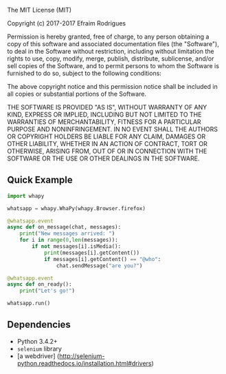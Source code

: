 The MIT License (MIT)

Copyright (c) 2017-2017 Efraim Rodrigues

Permission is hereby granted, free of charge, to any person obtaining a
copy of this software and associated documentation files (the "Software"),
to deal in the Software without restriction, including without limitation
the rights to use, copy, modify, merge, publish, distribute, sublicense,
and/or sell copies of the Software, and to permit persons to whom the
Software is furnished to do so, subject to the following conditions:

The above copyright notice and this permission notice shall be included in
all copies or substantial portions of the Software.

THE SOFTWARE IS PROVIDED "AS IS", WITHOUT WARRANTY OF ANY KIND, EXPRESS
OR IMPLIED, INCLUDING BUT NOT LIMITED TO THE WARRANTIES OF MERCHANTABILITY,
FITNESS FOR A PARTICULAR PURPOSE AND NONINFRINGEMENT. IN NO EVENT SHALL THE
AUTHORS OR COPYRIGHT HOLDERS BE LIABLE FOR ANY CLAIM, DAMAGES OR OTHER
LIABILITY, WHETHER IN AN ACTION OF CONTRACT, TORT OR OTHERWISE, ARISING
FROM, OUT OF OR IN CONNECTION WITH THE SOFTWARE OR THE USE OR OTHER
DEALINGS IN THE SOFTWARE.
    
## Quick Example
```py
import whapy

whatsapp = whapy.WhaPy(whapy.Browser.firefox)

@whatsapp.event
async def on_message(chat, messages):
    print("New messages arrived: ")
    for i in range(0,len(messages)):
        if not messages[i].isMedia():
            print(messages[i].getContent())
            if messages[i].getContent() == "@who":
                chat.sendMessage("are you?")

@whatsapp.event
async def on_ready():
    print("Let's go!")

whatsapp.run()
```

## Dependencies

- Python 3.4.2+
- `selenium` library
- [a webdriver] (http://selenium-python.readthedocs.io/installation.html#drivers)